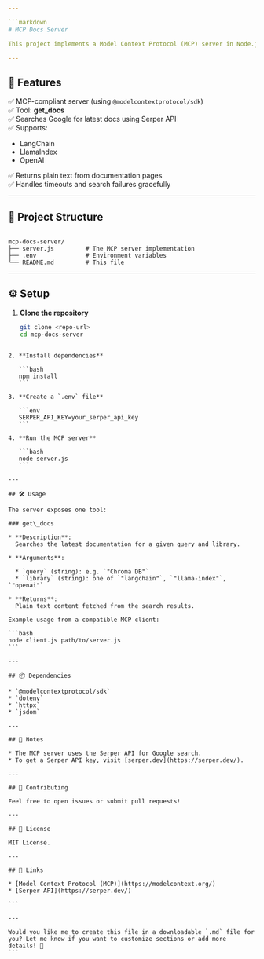 ```yaml
---

```markdown
# MCP Docs Server

This project implements a Model Context Protocol (MCP) server in Node.js that provides a tool to search and fetch documentation snippets for popular AI/ML libraries.

---
```


## 🚀 Features

✅ MCP-compliant server (using `@modelcontextprotocol/sdk`)  
✅ Tool: **get_docs**  
✅ Searches Google for latest docs using Serper API  
✅ Supports:
- LangChain
- LlamaIndex
- OpenAI

✅ Returns plain text from documentation pages  
✅ Handles timeouts and search failures gracefully  

---

## 📁 Project Structure

```

mcp-docs-server/
├── server.js         # The MCP server implementation
├── .env              # Environment variables
└── README.md         # This file

````

---

## ⚙️ Setup

1. **Clone the repository**  
   ```bash
   git clone <repo-url>
   cd mcp-docs-server
````

2. **Install dependencies**

   ```bash
   npm install
   ```

3. **Create a `.env` file**

   ```env
   SERPER_API_KEY=your_serper_api_key
   ```

4. **Run the MCP server**

   ```bash
   node server.js
   ```

---

## 🛠️ Usage

The server exposes one tool:

### get\_docs

* **Description**:
  Searches the latest documentation for a given query and library.

* **Arguments**:

  * `query` (string): e.g. `"Chroma DB"`
  * `library` (string): one of `"langchain"`, `"llama-index"`, `"openai"`

* **Returns**:
  Plain text content fetched from the search results.

Example usage from a compatible MCP client:

```bash
node client.js path/to/server.js
```

---

## 📦 Dependencies

* `@modelcontextprotocol/sdk`
* `dotenv`
* `httpx`
* `jsdom`

---

## 📝 Notes

* The MCP server uses the Serper API for Google search.
* To get a Serper API key, visit [serper.dev](https://serper.dev/).

---

## 🤝 Contributing

Feel free to open issues or submit pull requests!

---

## 📄 License

MIT License.

---

## 🔗 Links

* [Model Context Protocol (MCP)](https://modelcontext.org/)
* [Serper API](https://serper.dev/)

```

---

Would you like me to create this file in a downloadable `.md` file for you? Let me know if you want to customize sections or add more details! 🚀
```
